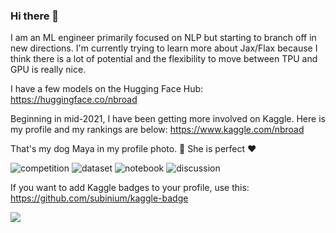 ### Hi there 👋

I am an ML engineer primarily focused on NLP but starting to branch off in new directions.  I'm currently trying to learn more about Jax/Flax because I think there is a lot of potential and the flexibility to move between TPU and GPU is really nice.

I have a few models on the Hugging Face Hub: https://huggingface.co/nbroad

Beginning in mid-2021, I have been getting more involved on Kaggle. Here is my profile and my rankings are below: https://www.kaggle.com/nbroad  

That's my dog Maya in my profile photo. 🐶 She is perfect ❤️
<!--
**nbroad1881/nbroad1881** is a ✨ _special_ ✨ repository because its `README.md` (this file) appears on your GitHub profile.

Here are some ideas to get you started:

- 🔭 I’m currently working on ...
- 🌱 I’m currently learning ...
- 👯 I’m looking to collaborate on ...
- 🤔 I’m looking for help with ...
- 💬 Ask me about ...
- 📫 How to reach me: ...
- 😄 Pronouns: ...
- ⚡ Fun fact: ...
-->

![competition](https://road-to-kaggle-grandmaster.vercel.app/api/badges/nbroad/competition)
![dataset](https://road-to-kaggle-grandmaster.vercel.app/api/badges/nbroad/dataset)
![notebook](https://road-to-kaggle-grandmaster.vercel.app/api/badges/nbroad/notebook)
![discussion](https://road-to-kaggle-grandmaster.vercel.app/api/badges/nbroad/discussion)

If you want to add Kaggle badges to your profile, use this: https://github.com/subinium/kaggle-badge

<img align="center" src="https://github-readme-stats.vercel.app/api?username=nbroad1881&show_icons=true&text_color=24292e&bg_color=ffffff&hide_title=true">

